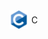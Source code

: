 <div style="display: flex; align-items: center;">
    <img style="width: 30px; height: 30px; margin-right: 5px;" src="https://raw.githubusercontent.com/devicons/devicon/refs/heads/master/icons/c/c-original.svg" alt="C Icon" />
    <p style="margin: 0;">C</p>
</div>
